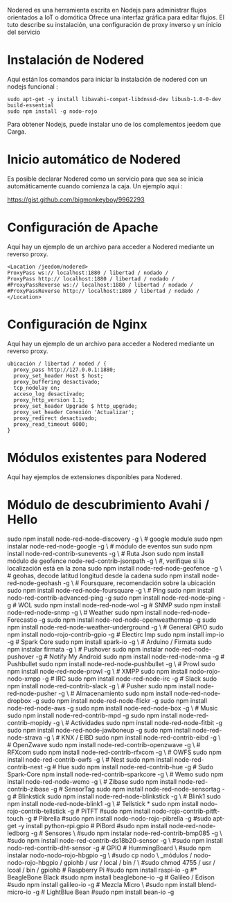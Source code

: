 Nodered es una herramienta escrita en Nodejs para administrar flujos orientados a IoT o
domótica Ofrece una interfaz gráfica para editar flujos. El
tuto describe su instalación, una configuración de proxy inverso y un
inicio del servicio

Instalación de Nodered 
=======================

Aquí están los comandos para iniciar la instalación de nodered con un nodejs
funcional :

    sudo apt-get -y install libavahi-compat-libdnssd-dev libusb-1.0-0-dev build-essential
    sudo npm install -g nodo-rojo

Para obtener Nodejs, puede instalar uno de los complementos jeedom que
Carga.

Inicio automático de Nodered 
================================

Es posible declarar Nodered como un servicio para que sea
se inicia automáticamente cuando comienza la caja. Un ejemplo aqui :

<https://gist.github.com/bigmonkeyboy/9962293>

Configuración de Apache 
======================

Aquí hay un ejemplo de un archivo para acceder a Nodered mediante un reverso
proxy.

    <Location /jeedom/nodered>
    ProxyPass ws:// localhost:1880 / libertad / nodado /
    ProxyPass http:// localhost:1880 / libertad / nodado /
    #ProxyPassReverse ws:// localhost:1880 / libertad / nodado /
    #ProxyPassReverse http:// localhost:1880 / libertad / nodado /
    </Location>

Configuración de Nginx 
======================

Aquí hay un ejemplo de un archivo para acceder a Nodered mediante un reverso
proxy.

    ubicación / libertad / noded / {
      proxy_pass http://127.0.0.1:1880;
      proxy_set_header Host $ host;
      proxy_buffering desactivado;
      tcp_nodelay on;
      acceso_log desactivado;
      proxy_http_version 1.1;
      proxy_set_header Upgrade $ http_upgrade;
      proxy_set_header Conexión 'Actualizar';
      proxy_redirect desactivado;
      proxy_read_timeout 6000;
    }

Módulos existentes para Nodered 
==============================

Aquí hay ejemplos de extensiones disponibles para Nodered.

Módulo de descubrimiento Avahi / Hello 
==============================

sudo npm install node-red-node-discovery -g \ # google module sudo npm
instalar node-red-node-google -g \ # módulo de eventos sun sudo npm install
node-red-contrib-sunevents -g \ # Ruta Json sudo npm install
módulo de geofence node-red-contrib-jsonpath -g \ #, verifique si la localización
está en la zona sudo npm install node-red-node-geofence -g \ # geohas, decode
latitud longitud desde la cadena sudo npm install node-red-node-geohash -g
\ # Foursquare, recomendación sobre la ubicación sudo npm install
node-red-node-foursquare -g \ # Ping sudo npm install
nodo-red-contrib-advanced-ping -g sudo npm install node-red-node-ping -g
\# WOL sudo npm install node-red-node-wol -g \# SNMP sudo npm install
node-red-node-snmp -g \ # Weather sudo npm install
node-red-node-Forecastio -g sudo npm install
node-red-node-openweathermap -g sudo npm install
node-red-node-weather-underground -g \ # General GPIO sudo npm install
nodo-rojo-contrib-gpio -g \# Electirc Imp sudo npm install imp-io -g \#
Spark Core sudo npm install spark-io -g \ # Arduino / Firmata sudo npm
instalar firmata -g \ # Pushover sudo npm instalar node-red-node-pushover
-g \# Notify My Android sudo npm install node-red-node-nma -g \#
Pushbullet sudo npm install node-red-node-pushbullet -g \ # Prowl sudo
npm install node-red-node-prowl -g \ # XMPP sudo npm install
nodo-rojo-nodo-xmpp -g \# IRC sudo npm install node-red-node-irc -g \#
Slack sudo npm install node-red-contrib-slack -g \ # Pusher sudo npm
install node-red-node-pusher -g \ # Almacenamiento sudo npm install
node-red-node-dropbox -g sudo npm install node-red-node-flickr -g sudo
npm install node-red-node-aws -g sudo npm install node-red-node-box -g
\ # Music sudo npm install node-red-contrib-mpd -g sudo npm install
node-red-contrib-mopidy -g \ # Actividades sudo npm install
node-red-node-fitbit -g sudo npm install node-red-node-jawboneup -g sudo
npm install node-red-node-strava -g \ # KNX / EIBD sudo npm install
node-red-contrib-eibd -g \ # OpenZwave sudo npm install
node-red-contrib-openzwave -g \ # RFXcom sudo npm install
node-red-contrib-rfxcom -g \ # OWFS sudo npm install
node-red-contrib-owfs -g \ # Nest sudo npm install node-red-contrib-nest
-g \# Hue sudo npm install node-red-contrib-hue -g \# Sudo Spark-Core
npm install node-red-contrib-sparkcore -g \ # Wemo sudo npm install
node-red-node-wemo -g \ # Zibase sudo npm install node-red-contrib-zibase
-g \# SensorTag sudo npm install node-red-node-sensortag -g \#
Blinkstick sudo npm install node-red-node-blinkstick -g \ # Blink1 sudo
npm install node-red-node-blink1 -g \ # Tellstick * sudo npm install
nodo-rojo-contrib-tellstick -g \# PiTFT \#sudo npm install
nodo-rojo-contrib-pitft-touch -g \# Pibrella \#sudo npm install
nodo-nodo-rojo-pibrella -g \#sudo apt-get -y install python-rpi.gpio \#
PiBord \#sudo npm install node-red-node-ledborg -g \# Sensores \ #sudo npm
instalar node-red-contrib-bmp085 -g \ #sudo npm install
node-red-contrib-ds18b20-sensor -g \ #sudo npm install
nodo-red-contrib-dht-sensor -g \# GPIO \# HummingBoard \ #sudo npm
instalar nodo-nodo-rojo-hbgpio -g \ #sudo cp
nodo \ _módulos / nodo-nodo-rojo-hbgpio / gpiohb / usr / local / bin / \ #sudo chmod
4755 / usr / lcoal / bin / gpiohb \# Raspberry Pi \#sudo npm install raspi-io
-g \#* BeagleBone Black \#sudo npm install beaglebone-io -g \#
Galileo / Edison \#sudo npm install galileo-io -g \# Mezcla Micro \ #sudo
npm install blend-micro-io -g \# LightBlue Bean \#sudo npm install
bean-io -g
